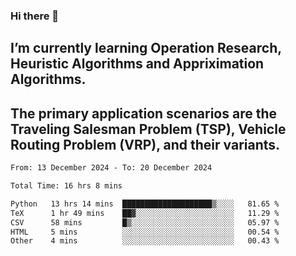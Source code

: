 ### Hi there 👋
## I’m currently learning Operation Research, Heuristic Algorithms and Appriximation Algorithms.
## The primary application scenarios are the Traveling Salesman Problem (TSP), Vehicle Routing Problem (VRP), and their variants.
<!--START_SECTION:waka-->

```txt
From: 13 December 2024 - To: 20 December 2024

Total Time: 16 hrs 8 mins

Python   13 hrs 14 mins  ████████████████████▒░░░░   81.65 %
TeX      1 hr 49 mins    ██▓░░░░░░░░░░░░░░░░░░░░░░   11.29 %
CSV      58 mins         █▒░░░░░░░░░░░░░░░░░░░░░░░   05.97 %
HTML     5 mins          ░░░░░░░░░░░░░░░░░░░░░░░░░   00.54 %
Other    4 mins          ░░░░░░░░░░░░░░░░░░░░░░░░░   00.43 %
```

<!--END_SECTION:waka-->
<!--
**Bookervsky/Bookervsky** is a ✨ _special_ ✨ repository because its `README.md` (this file) appears on your GitHub profile.

Here are some ideas to get you started:

- 🔭 I’m currently working on ...
- 🌱 I’m currently learning ...
- 👯 I’m looking to collaborate on ...
- 🤔 I’m looking for help with ...
- 💬 Ask me about ...
- 📫 How to reach me: ...
- 😄 Pronouns: ...
- ⚡ Fun fact: ...
-->
